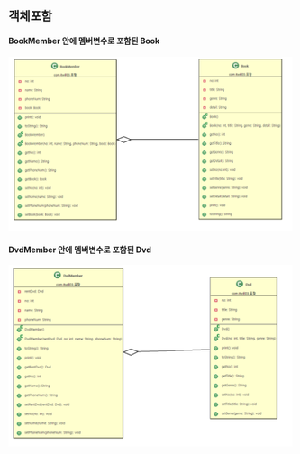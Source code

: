 ## 객체포함

#### BookMember 안에 멤버변수로 포함된 Book

![Alt text](image.png)

#### DvdMember  안에 멤버변수로 포함된 Dvd 

![Alt text](image-1.png)